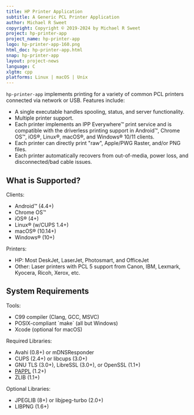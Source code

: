 ```yaml
---
title: HP Printer Application
subtitle: A Generic PCL Printer Application
author: Michael R Sweet
copyright: Copyright © 2019-2024 by Michael R Sweet
project: hp-printer-app
project_name: hp-printer-app
logo: hp-printer-app-160.png
html_doc: hp-printer-app.html
snap: hp-printer-app
layout: project-news
language: C
xlgtm: cpp
platforms: Linux | macOS | Unix
---
```


`hp-printer-app` implements printing for a variety of common PCL printers
connected via network or USB.  Features include:

- A single executable handles spooling, status, and server functionality.
- Multiple printer support.
- Each printer implements an IPP Everywhere™ print service and is compatible
  with the driverless printing support in Android™, Chrome OS™, iOS®, Linux®,
  macOS®, and Windows® 10/11 clients.
- Each printer can directly print "raw", Apple/PWG Raster, and/or PNG files.
- Each printer automatically recovers from out-of-media, power loss, and
  disconnected/bad cable issues.


<div class="border bg20 px-3 py-2 mb-3">
  <h2>What is Supported?</h2>
  <div class="row"><div class="col-lg-3 border-end">
    <p>Clients:</p>
    <ul>
      <li>Android™ (4.4+)</li>
      <li>Chrome OS™</li>
      <li>iOS® (4+)</li>
      <li>Linux® (w/CUPS 1.4+)</li>
      <li>macOS® (10.14+)</li>
      <li>Windows® (10+)</li>
    </ul>
  </div><div class="col-lg-9">
    <p>Printers:</p>
    <ul>
      <li>HP: Most DeskJet, LaserJet, Photosmart, and OfficeJet</li>
      <li>Other: Laser printers with PCL 5 support from Canon, IBM, Lexmark, Kyocera, Ricoh, Xerox, etc.</li>
    </ul>
  </div></div>
</div>
<div class="border bg20 px-3 py-2">
  <h2>System Requirements</h2>
  <div class="row"><div class="col-lg-4 border-end">
    <p>Tools:</p>
    <ul>
      <li>C99 compiler (Clang, GCC, MSVC)</li>
      <li>POSIX-compliant `make` (all but Windows)</li>
      <li>Xcode (optional for macOS)</li>
    </ul>
  </div><div class="col-lg-4 border-end">
    <p>Required Libraries:</p>
    <ul>
      <li>Avahi (0.8+) or mDNSResponder</li>
      <li>CUPS (2.4+) or libcups (3.0+)</li>
      <li>GNU TLS (3.0+), LibreSSL (3.0+), or OpenSSL (1.1+)</li>
      <li><a href="../pappl">PAPPL</a> (1.2+)</li>
      <li>ZLIB (1.1+)</li>
    </ul>
  </div><div class="col-lg-4">
    <p>Optional Libraries:</p>
    <ul>
      <li>JPEGLIB (8+) or libjpeg-turbo (2.0+)</li>
      <li>LIBPNG (1.6+)</li>
    </ul>
  </div></div>
</div>
